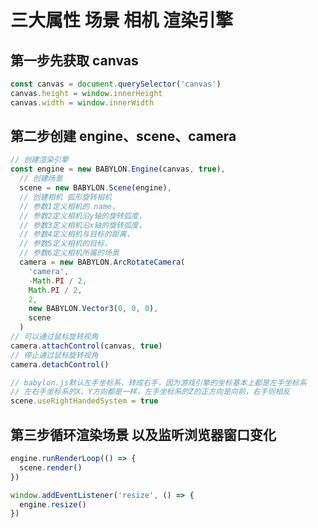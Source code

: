 # 三大属性 场景 相机 渲染引擎

## 第一步先获取 canvas

```javascript
const canvas = document.querySelector('canvas')
canvas.height = window.innerHeight
canvas.width = window.innerWidth
```

## 第二步创建 engine、scene、camera

```javascript
// 创建渲染引擎
const engine = new BABYLON.Engine(canvas, true),
  // 创建场景
  scene = new BABYLON.Scene(engine),
  // 创建相机 弧形旋转相机
  // 参数1定义相机的 name，
  // 参数2定义相机沿y轴的旋转弧度，
  // 参数3定义相机沿x轴的旋转弧度，
  // 参数4定义相机与目标的距离，
  // 参数5定义相机的目标，
  // 参数6定义相机所属的场景
  camera = new BABYLON.ArcRotateCamera(
    'camera',
    -Math.PI / 2,
    Math.PI / 2,
    2,
    new BABYLON.Vector3(0, 0, 0),
    scene
  )
// 可以通过鼠标旋转视角
camera.attachControl(canvas, true)
// 停止通过鼠标旋转视角
camera.detachControl()

// babylon.js默认左手坐标系，转成右手，因为游戏引擎的坐标基本上都是左手坐标系
// 左右手坐标系的X、Y方向都是一样，左手坐标系的Z的正方向是向前，右手则相反
scene.useRightHandedSystem = true
```

## 第三步循环渲染场景 以及监听浏览器窗口变化

```javascript
engine.runRenderLoop(() => {
  scene.render()
})

window.addEventListener('resize', () => {
  engine.resize()
})
```
